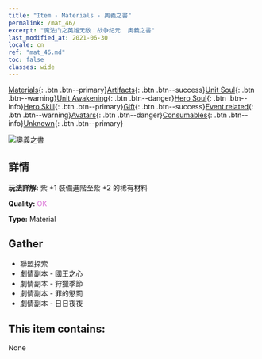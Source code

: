 ```yaml
---
title: "Item - Materials - 奧義之書"
permalink: /mat_46/
excerpt: "魔法门之英雄无敌：战争纪元  奧義之書"
last_modified_at: 2021-06-30
locale: cn
ref: "mat_46.md"
toc: false
classes: wide
---
```

 [Materials](/ItemsCN/){: .btn .btn--primary}[Artifacts](/ItemsCN/Artifacts/){: .btn .btn--success}[Unit Soul](/ItemsCN/UnitSoul/){: .btn .btn--warning}[Unit Awakening](/ItemsCN/UnitAwakening/){: .btn .btn--danger}[Hero Soul](/ItemsCN/HeroSoul/){: .btn .btn--info}[Hero Skill](/ItemsCN/HeroSkill/){: .btn .btn--primary}[Gift](/ItemsCN/Gift/){: .btn .btn--success}[Event related](/ItemsCN/Events/){: .btn .btn--warning}[Avatars](/ItemsCN/Avatars/){: .btn .btn--danger}[Consumables](/ItemsCN/Consumables/){: .btn .btn--info}[Unknown](/ItemsCN/Unknown/){: .btn .btn--primary}

 ![奧義之書](/images/t/i_cailiao_hexin2.png)

## 詳情
 **玩法詳解:** 紫 +1 裝備進階至紫 +2 的稀有材料

 **Quality:** <span style="color: #DA70D6">OK</span>

 **Type:** Material

## Gather

*    聯盟探索 
*    劇情副本 - 國王之心 
*    劇情副本 - 狩獵季節 
*    劇情副本 - 罪的懲罰 
*    劇情副本 - 日日夜夜 

## This item contains:

  None

